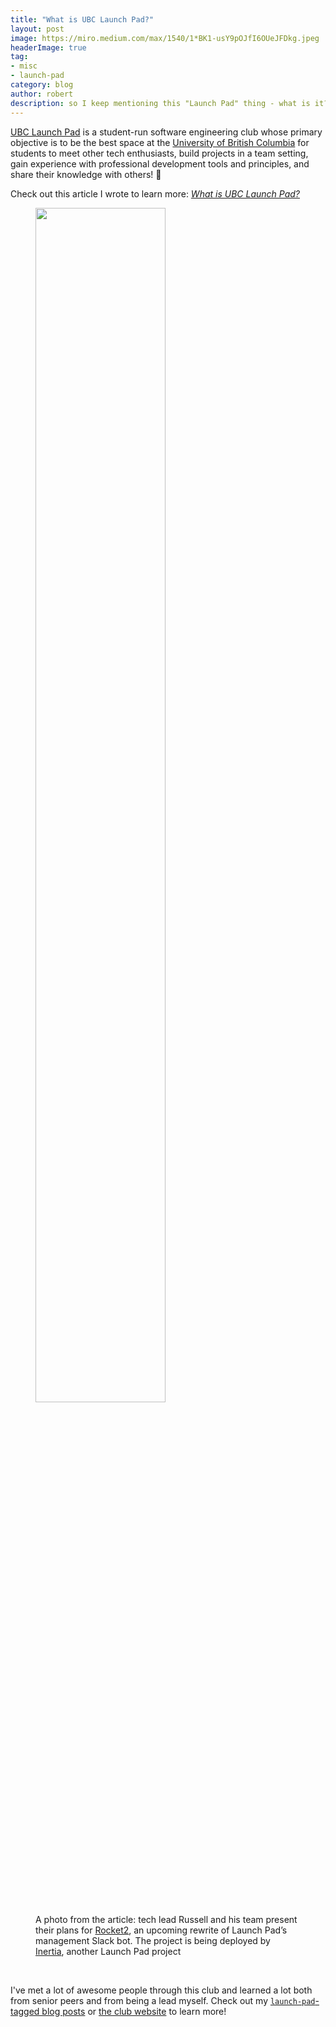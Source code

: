 ```yaml
---
title: "What is UBC Launch Pad?"
layout: post
image: https://miro.medium.com/max/1540/1*BK1-usY9pOJfI6OUeJFDkg.jpeg
headerImage: true
tag:
- misc
- launch-pad
category: blog
author: robert
description: so I keep mentioning this "Launch Pad" thing - what is it?
---
```


[UBC Launch Pad](https://ubclaunchpad.com/) is a student-run software engineering club whose
primary objective is to be the best space at the [University of British Columbia](https://www.ubc.ca/)
for students to meet other tech enthusiasts, build projects in a team setting, gain experience with
professional development tools and principles, and share their knowledge with others! 🚀

Check out this article I wrote to learn more: [*What is UBC Launch Pad?*](https://medium.com/ubc-launch-pad-software-engineering-blog/what-is-ubc-launch-pad-d3bbfe6322dc)

<figure>
    <img src="https://miro.medium.com/max/2400/1*IqrWKnjG0olCuZ_c7cvDFw.jpeg" width="70%" />
    <figcaption>
    A photo from the article: tech lead Russell and his team present their plans for
    <a href="https://github.com/ubclaunchpad/rocket2">Rocket2</a>,
    an upcoming rewrite of Launch Pad’s management Slack bot. The project is being deployed by <a href="/inertia">Inertia</a>, another Launch Pad project
    </figcaption>
</figure>

<br />

I've met a lot of awesome people through this club and learned a lot both from senior peers and from
being a lead myself. Check out my [`launch-pad`-tagged blog posts](/tags/#launch-pad)
or [the club website](https://ubclaunchpad.com/) to learn more!

